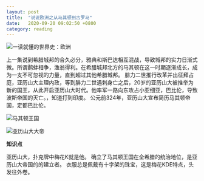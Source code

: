 ```yaml
---
layout: post
title:  "说说欧洲之从马其顿到古罗马"
date:   2020-09-20 09:02:50 +0800
category: reading
---
```


![一读就懂的世界史：欧洲](https://img1.doubanio.com/view/subject/l/public/s32306169.jpg)

上一集说到希腊城邦的合久必分，雅典和斯巴达相互混战，导致城邦的实力日渐式微。所谓鹬蚌相争，渔翁得利。在希腊城邦北方的马其顿在这一时期逐渐成长，成为一支不可忽视的力量，直到超过其他希腊城邦。 腓力二世推行改革并出征拜占庭，亚历山大主理内政，等到腓力二世遇刺身亡之后，20岁的亚历山大被推举为新的国王，从此开启亚历山大时代。他率军一路向东攻占小亚细亚，巴比伦，导致波斯帝国的灭亡。，知道打到印度。 公元前324年，亚历山大宣布简历马其顿帝国，定都巴比伦。 

![马其顿王国](https://timgsa.baidu.com/timg?image&quality=80&size=b9999_10000&sec=1600574775837&di=b96cf1b0123b9622b957da0c75efde83&imgtype=0&src=http%3A%2F%2Fa4.att.hudong.com%2F62%2F80%2F01000000000000119088076320762.jpg)

![亚历山大大帝](https://timgsa.baidu.com/timg?image&quality=80&size=b9999_10000&sec=1600574573657&di=a00f5eab848690caa104d1887509320f&imgtype=0&src=http%3A%2F%2Fpic.rmb.bdstatic.com%2F490c3cda3b8342dc670ef64407b6c240.jpeg)


**知识点**

亚历山大，扑克牌中梅花K就是他。 确立了马其顿王国在全希腊的统治地位，是亚历山大帝国的的建立者。 衣服总是佩戴有十字架的珠宝，这是梅花KDE特点，头发往外卷。 

